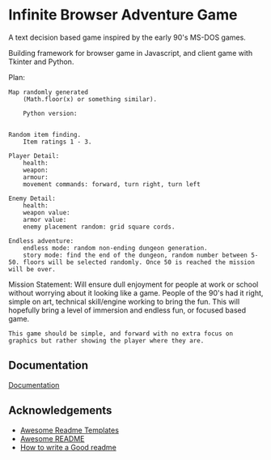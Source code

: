 
# Infinite Browser Adventure Game
A text decision based game inspired by the early 90's MS-DOS games. 


Building framework for browser game in Javascript, and client game with Tkinter and Python.

Plan:

    Map randomly generated 
        (Math.floor(x) or something similar).

        Python version:
         

    Random item finding.
        Item ratings 1 - 3.
    
    Player Detail:
        health: 
        weapon: 
        armour:
        movement commands: forward, turn right, turn left

    Enemy Detail:
        health:
        weapon value:
        armor value:
        enemy placement random: grid square cords. 

    Endless adventure:
        endless mode: random non-ending dungeon generation.
        story mode: find the end of the dungeon, random number between 5-50. floors will be selected randomly. Once 50 is reached the mission will be over.


Mission Statement:
    Will ensure dull enjoyment for people at work or school without worrying about it looking like a game. People of the 90's had it right, simple on art, technical skill/engine working to bring the fun. This will hopefully bring a level of immersion and endless fun, or focused based game.

    This game should be simple, and forward with no extra focus on graphics but rather showing the player where they are. 






## Documentation

[Documentation](https://linktodocumentation)


## Acknowledgements

 - [Awesome Readme Templates](https://awesomeopensource.com/project/elangosundar/awesome-README-templates)
 - [Awesome README](https://github.com/matiassingers/awesome-readme)
 - [How to write a Good readme](https://bulldogjob.com/news/449-how-to-write-a-good-readme-for-your-github-project)

